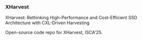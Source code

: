 ### XHarvest
XHarvest: Rethinking High-Performance and Cost-Efficient SSD Architecture with CXL-Driven Harvesting


Open-source code repo for XHarvest, ISCA'25.
